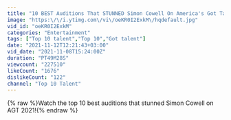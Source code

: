```yaml
---
title: "10 BEST Auditions That STUNNED Simon Cowell On America's Got Talent 2021!"
image: "https:\/\/i.ytimg.com\/vi\/oeKR0I2ExkM\/hqdefault.jpg"
vid_id: "oeKR0I2ExkM"
categories: "Entertainment"
tags: ["Top 10 talent","Top 10","Got talent"]
date: "2021-11-12T12:21:43+03:00"
vid_date: "2021-11-08T15:24:00Z"
duration: "PT49M28S"
viewcount: "227510"
likeCount: "1676"
dislikeCount: "122"
channel: "Top 10 Talent"
---
```

{% raw %}Watch the top 10 best auditions that stunned Simon Cowell on AGT 2021!{% endraw %}
